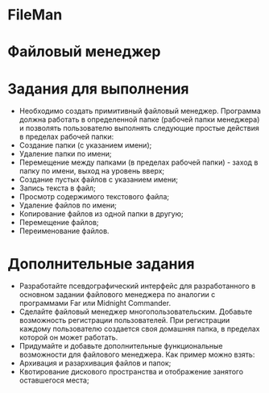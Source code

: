 # FileMan
# Файловый менеджер
# Задания для выполнения
+ Необходимо создать примитивный файловый менеджер. Программа должна работать в определенной папке (рабочей папки менеджера) и позволять пользователю выполнять следующие простые действия в пределах рабочей папки:
+ Создание папки (с указанием имени);
+ Удаление папки по имени;
+ Перемещение между папками (в пределах рабочей папки) - заход в папку по имени, выход на уровень вверх;
+ Создание пустых файлов с указанием имени;
+ Запись текста в файл;
+ Просмотр содержимого текстового файла;
+ Удаление файлов по имени;
+ Копирование файлов из одной папки в другую;
+ Перемещение файлов;
+ Переименование файлов.
# Дополнительные задания
+ Разработайте псевдографический интерфейс для разработанного в основном задании файлового менеджера по аналогии с программами Far или Midnight Commander. 
+ Сделайте файловый менеджер многопользовательским. Добавьте возможность регистрации пользователей. При регистрации каждому пользователю создается своя домашняя папка, в пределах которой он может работать.
+ Придумайте и добавьте дополнительные функциональные возможности для файлового менеджера. Как пример можно взять:
+ Архивация и разархивация файлов и папок;
+ Квотирование дискового пространства и отображение занятого оставшегося места;

